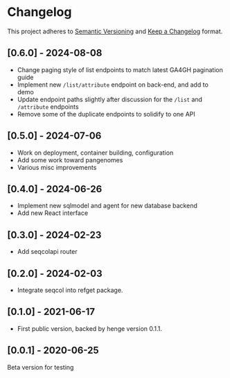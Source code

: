 # Changelog

This project adheres to [Semantic Versioning](https://semver.org/spec/v2.0.0.html) and [Keep a Changelog](https://keepachangelog.com/en/1.0.0/) format. 

## [0.6.0] - 2024-08-08

- Change paging style of list endpoints to match latest GA4GH pagination guide
- Implement new `/list/attribute` endpoint on back-end, and add to demo
- Update endpoint paths slightly after discussion for the `/list` and `/attribute` endpoints
- Remove some of the duplicate endpoints to solidify to one API

## [0.5.0] - 2024-07-06

- Work on deployment, container building, configuration
- Add some work toward pangenomes
- Various misc improvements

## [0.4.0] - 2024-06-26

- Implement new sqlmodel and agent for new database backend
- Add new React interface


## [0.3.0] - 2024-02-23

- Add seqcolapi router

## [0.2.0] - 2024-02-03

- Integrate seqcol into refget package.

## [0.1.0] - 2021-06-17

- First public version, backed by henge version 0.1.1.

## [0.0.1] - 2020-06-25

Beta version for testing
